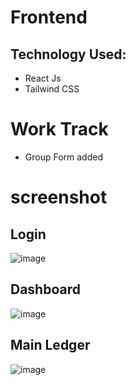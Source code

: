# Frontend

## Technology Used:
   * React Js
   * Tailwind CSS




# Work Track
  * Group Form added


# screenshot
  ## Login
![image](https://user-images.githubusercontent.com/74055996/230223940-44248cf2-eb2f-4e2a-8588-f252a9ed35fd.png)

## Dashboard

![image](https://user-images.githubusercontent.com/74055996/230224257-27941ec8-5c71-4514-b2d4-baebca6721a7.png)

## Main Ledger

![image](https://user-images.githubusercontent.com/74055996/230224497-57f95d5f-b461-495c-a666-4297969be07c.png)
